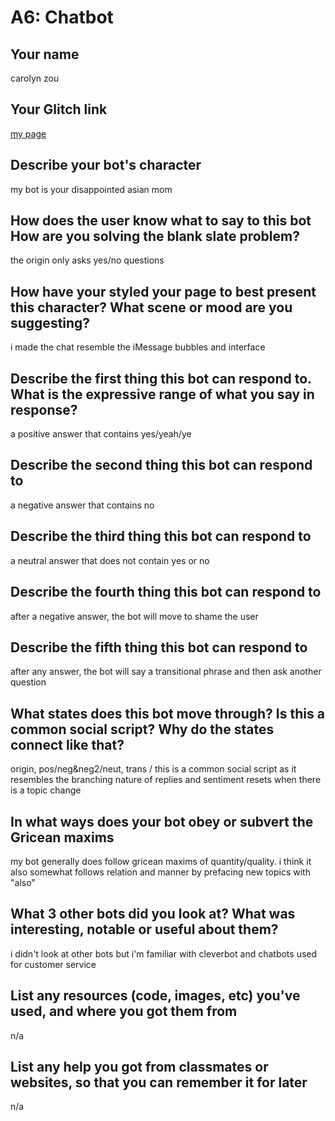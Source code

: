 # A6: Chatbot

## Your name

carolyn zou

## Your Glitch link

[my page](https://carro-a6.glitch.me)

## Describe your bot's character

my bot is your disappointed asian mom

## How does the user know what to say to this bot How are you solving the blank slate problem?

the origin only asks yes/no questions

## How have your styled your page to best present this character? What scene or mood are you suggesting?

i made the chat resemble the iMessage bubbles and interface

## Describe the first thing this bot can respond to. What is the expressive range of what you say in response?

a positive answer that contains yes/yeah/ye

## Describe the second thing this bot can respond to

a negative answer that contains no

## Describe the third thing this bot can respond to

a neutral answer that does not contain yes or no

## Describe the fourth thing this bot can respond to

after a negative answer, the bot will move to shame the user

## Describe the fifth thing this bot can respond to

after any answer, the bot will say a transitional phrase and then ask another question

## What states does this bot move through? Is this a common social script? Why do the states connect like that?

origin, pos/neg&neg2/neut, trans / this is a common social script as it resembles the branching nature of replies and sentiment resets when there is a topic change

## In what ways does your bot obey or subvert the Gricean maxims

my bot generally does follow gricean maxims of quantity/quality. i think it also somewhat follows relation and manner by prefacing new topics with "also"

## What 3 other bots did you look at? What was interesting, notable or useful about them?

i didn't look at other bots but i'm familiar with cleverbot and chatbots used for customer service

## List any resources (code, images, etc) you've used, and where you got them from

n/a

## List any help you got from classmates or websites, so that you can remember it for later

n/a
